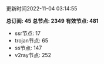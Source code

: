 更新时间2022-11-04 03:14:55

**总订阅: 45**
**总节点: 2349**
**有效节点: 481**
- ssr节点: 17
- trojan节点: 65
- ss节点: 147
- v2ray节点: 252

